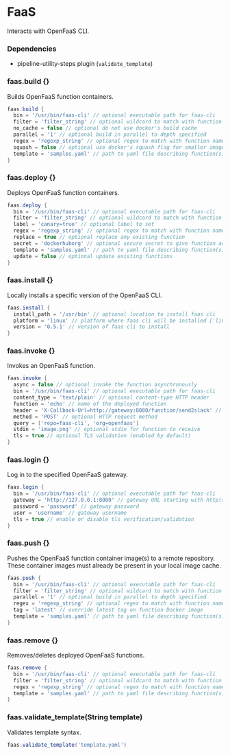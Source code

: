 # FaaS

Interacts with OpenFaaS CLI.

### Dependencies

- pipeline-utility-steps plugin (`validate_template`)

### faas.build {}
Builds OpenFaaS function containers.

```groovy
faas.build {
  bin = '/usr/bin/faas-cli' // optional executable path for faas-cli
  filter = 'filter_string' // optional wildcard to match with function names in yaml file (default is unused)
  no_cache = false // optional do not use docker's build cache
  parallel = '1' // optional build in parallel to depth specified
  regex = 'regexp_string' // optional regex to match with function names in yaml file (default is unused)
  squash = false // optional use docker's squash flag for smaller images
  template = 'samples.yaml' // path to yaml file describing function(s)
}
```

### faas.deploy {}
Deploys OpenFaaS function containers.

```groovy
faas.deploy {
  bin = '/usr/bin/faas-cli' // optional executable path for faas-cli
  filter = 'filter_string' // optional wildcard to match with function names in yaml file (default is unused)
  label = 'canary=true' // optional label to set
  regex = 'regexp_string' // optional regex to match with function names in yaml file (default is unused)
  replace = true // optional replace any existing function
  secret = 'dockerhuborg' // optional secure secret to give function access to
  template = 'samples.yaml' // path to yaml file describing function(s)
  update = false // optional update existing functions
}
```

### faas.install {}
Locally installs a specific version of the OpenFaaS CLI.

```groovy
faas.install {
  install_path = '/usr/bin' // optional location to install faas cli
  platform = 'linux' // platform where faas cli will be installed ['linux', 'linux-arm64', 'linux-armhf', 'darwin', 'windows']
  version = '0.5.1' // version of faas cli to install
}
```

### faas.invoke {}
Invokes an OpenFaaS function.

```groovy
faas.invoke {
  async = false // optional invoke the function asynchronously
  bin = '/usr/bin/faas-cli' // optional executable path for faas-cli
  content_type = 'text/plain' // optional content-type HTTP header
  function = 'echo' // name of the deployed function
  header = 'X-Callback-Url=http://gateway:8080/function/send2slack' // optional HTTP request header
  method = 'POST' // optional HTTP request method
  query = ['repo=faas-cli', 'org=openfaas']
  stdin = 'image.png' // optional stdin for function to receive
  tls = true // optional TLS validation (enabled by default)
}
```

### faas.login {}
Log in to the specified OpenFaaS gateway.

```groovy
faas.login {
  bin = '/usr/bin/faas-cli' // optional executable path for faas-cli
  gateway = 'http://127.0.0.1:8080' // gateway URL starting with http(s)://
  password = 'password' // gateway password
  user = 'username' // gateway username
  tls = true // enable or disable tls verification/validation
}
```

### faas.push {}
Pushes the OpenFaaS function container image(s) to a remote repository. These container images must already be present in your local image cache.

```groovy
faas.push {
  bin = '/usr/bin/faas-cli' // optional executable path for faas-cli
  filter = 'filter_string' // optional wildcard to match with function names in yaml file (default is unused)
  parallel = '1' // optional build in parallel to depth specified
  regex = 'regexp_string' // optional regex to match with function names in yaml file (default is unused)
  tag = 'latest' // override latest tag on function Docker image
  template = 'samples.yaml' // path to yaml file describing function(s)
}
```

### faas.remove {}
Removes/deletes deployed OpenFaaS functions.

```groovy
faas.remove {
  bin = '/usr/bin/faas-cli' // optional executable path for faas-cli
  filter = 'filter_string' // optional wildcard to match with function names in yaml file (default is unused)
  regex = 'regexp_string' // optional regex to match with function names in yaml file (default is unused)
  template = 'samples.yaml' // path to yaml file describing function(s)
}
```

### faas.validate_template(String template)
Validates template syntax.

```groovy
faas.validate_template('template.yaml')
```
